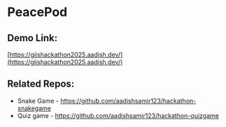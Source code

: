 # PeacePod

## Demo Link:
[https://giishackathon2025.aadish.dev/](https://giishackathon2025.aadish.dev/)

## Related Repos:

- Snake Game - https://github.com/aadishsamir123/hackathon-snakegame
- Quiz game - https://github.com/aadishsamir123/hackathon-quizgame
